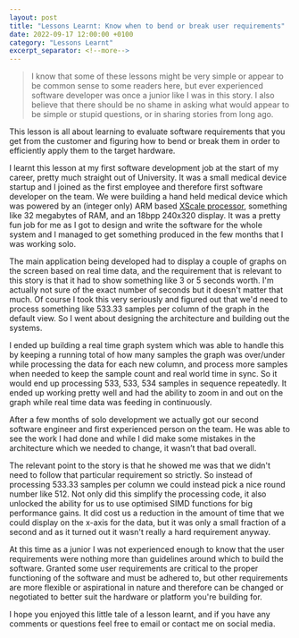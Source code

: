 ```yaml
---
layout: post
title: "Lessons Learnt: Know when to bend or break user requirements"
date: 2022-09-17 12:00:00 +0100
category: "Lessons Learnt"
excerpt_separator: <!--more-->
---
```


> I know that some of these lessons might be very simple or appear to be common sense to some readers here, but ever experienced software developer was once a junior like I was in this story. I also believe that there should be no shame in asking what would appear to be simple or stupid questions, or in sharing stories from long ago.

This lesson is all about learning to evaluate software requirements that you get from the customer and figuring how to bend or break them in order to efficiently apply them to the target hardware.

<!--more-->

I learnt this lesson at my first software development job at the start of my career, pretty much straight out of University. It was a small medical device startup and I joined as the first employee and therefore first software developer on the team. We were building a hand held medical device which was powered by an (integer only) ARM based [XScale processor](https://en.wikipedia.org/wiki/XScale#PXA27x), something like 32 megabytes of RAM, and an 18bpp 240x320 display. It was a pretty fun job for me as I got to design and write the software for the whole system and I managed to get something produced in the few months that I was working solo.

The main application being developed had to display a couple of graphs on the screen based on real time data, and the requirement that is relevant to this story is that it had to show something like 3 or 5 seconds worth. I'm actually not sure  of the exact number of seconds but it doesn't matter that much. Of course I took this very seriously and figured out that we'd need to process something like 533.33 samples per column of the graph in the default view. So I went about designing the architecture and building out the systems.

I ended up building a real time graph system which was able to handle this by keeping a running total of how many samples the graph was over/under while processing the data for each new column, and process more samples when needed to keep the sample count and real world time in sync. So it would end up processing 533, 533, 534 samples in sequence repeatedly. It ended up working pretty well and had the ability to zoom in and out on the graph while real time data was feeding in continuously. 

After a few months of solo development we actually got our second software engineer and first experienced person on the team. He was able to see the work I had done and while I did make some mistakes in the architecture which we needed to change, it wasn’t that bad overall. 

The relevant point to the story is that he showed me was that we didn't need to follow that particular requirement so strictly. So instead of processing 533.33 samples per column we could instead pick a nice round number like 512. Not only did this simplify the processing code, it also unlocked the ability for us to use optimised SIMD functions for big performance gains. It did cost us a reduction in the amount of time that we could display on the x-axis for the data, but it was only a small fraction of a second and as it turned out it wasn't really a hard requirement anyway.

At this time as a junior I was not experienced enough to know that the user requirements were nothing more than guidelines around which to build the software. Granted some user requirements are critical to the proper functioning of the software and must be adhered to, but other requirements are more flexible or aspirational in nature and therefore can be changed or negotiated to better suit the hardware or platform you're building for.

I hope you enjoyed this little tale of a lesson learnt, and if you have any comments or questions feel free to email or contact me on social media.
